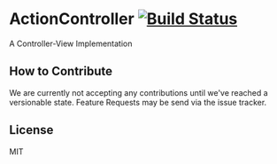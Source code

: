 # ActionController [![Build Status](https://travis-ci.org/FuchsiaIO/ActionController.svg?branch=master)](https://travis-ci.org/FuchsiaIO/ActionController)
A Controller-View Implementation

## How to Contribute
We are currently not accepting any contributions until we've reached a versionable state. Feature Requests may be send via the issue tracker.

## License
MIT
